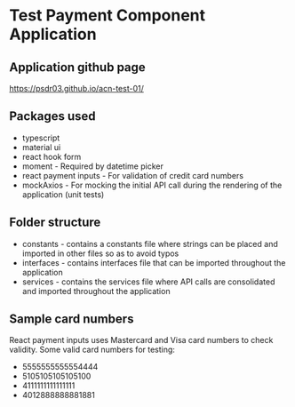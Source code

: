 # Test Payment Component Application

## Application github page 
https://psdr03.github.io/acn-test-01/

## Packages used
- typescript
- material ui
- react hook form
- moment - Required by datetime picker
- react payment inputs - For validation of credit card numbers
- mockAxios - For mocking the initial API call during the rendering of the application (unit tests)

## Folder structure
- constants - contains a constants file where strings can be placed and imported in other files so as to avoid typos
- interfaces - contains interfaces file that can be imported throughout the application
- services - contains the services file where API calls are consolidated and imported throughout the application

## Sample card numbers
React payment inputs uses Mastercard and Visa card numbers to check validity. Some valid card numbers for testing:
- 5555555555554444
- 5105105105105100
- 4111111111111111
- 4012888888881881